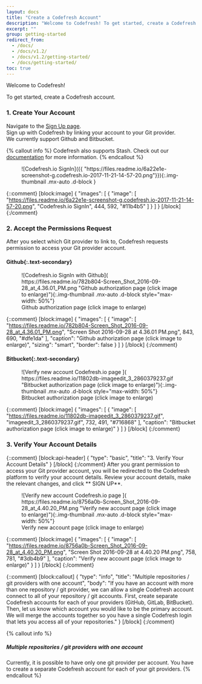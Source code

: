 ```yaml
---
layout: docs
title: "Create a Codefresh Account"
description: "Welcome to Codefresh! To get started, create a Codefresh account."
excerpt: ""
group: getting-started
redirect_from:
  - /docs/
  - /docs/v1.2/
  - /docs/v1.2/getting-started/
  - /docs/getting-started/
toc: true
---
```

Welcome to Codefresh! 

To get started, create a Codefresh account.

### 1. Create Your Account

Navigate to the [Sign Up page](https://g.codefresh.io).  
Sign up with Codefresh by linking your account to your Git provider.  
We currently support Github and Bitbucket.

{% callout info %}
Codefresh also supports Stash. Check out our [documentation](doc:stash) for more information.
{% endcallout %} 

<figure markdown="1">
![Codefresh.io SignIn]({{ "https://files.readme.io/6a22e1e-screenshot-g.codefresh.io-2017-11-21-14-57-20.png"}}){:.img-thumbnail .mx-auto .d-block }
</figure>

{::comment}
[block:image]
{
  "images": [
    {
      "image": [
        "https://files.readme.io/6a22e1e-screenshot-g.codefresh.io-2017-11-21-14-57-20.png",
        "Codefresh.io SignIn",
        444,
        592,
        "#11b4b5"
      ]
    }
  ]
}
[/block]
{:/comment}

### 2. Accept the Permissions Request
After you select which Git provider to link to, Codefresh requests permission to access your Git provider account.

#### **Github**{:.text-secondary}
<figure markdown="1">
![Codefresh.io SignIn with Github]( https://files.readme.io/782b804-Screen_Shot_2016-09-28_at_4.36.01_PM.png "Github authorization page (click image to enlarge)"){:.img-thumbnail .mx-auto .d-block style="max-width: 50%"}
<figcaption class="text-center">
Github authorization page (click image to enlarge)
</figcaption>
</figure>

{::comment}
[block:image]
{
  "images": [
    {
      "image": [
        "https://files.readme.io/782b804-Screen_Shot_2016-09-28_at_4.36.01_PM.png",
        "Screen Shot 2016-09-28 at 4.36.01 PM.png",
        843,
        690,
        "#dfe1da"
      ],
      "caption": "Github authorization page (click image to enlarge)",
      "sizing": "smart",
      "border": false
    }
  ]
}
[/block]
{:/comment}

#### **Bitbucket**{:.text-secondary}
<figure markdown="1">
![Verify new account Codefresh.io page ]( https://files.readme.io/11802db-imageedit_3_2860379237.gif "Bitbucket authorization page (click image to enlarge)"){:.img-thumbnail .mx-auto .d-block style="max-width: 50%"}
<figcaption class="text-center">
Bitbucket authorization page (click image to enlarge)
</figcaption>
</figure>

{::comment}
[block:image]
{
  "images": [
    {
      "image": [
        "https://files.readme.io/11802db-imageedit_3_2860379237.gif",
        "imageedit_3_2860379237.gif",
        732,
        491,
        "#716868"
      ],
      "caption": "Bitbucket authorization page (click image to enlarge)"
    }
  ]
}
[/block]
{:/comment}

### 3. Verify Your Account Details
{::comment}
[block:api-header]
{
  "type": "basic",
  "title": "3. Verify Your Account Details"
}
[/block]
{:/comment}
After you grant permission to access your Git provider account, you will be redirected to the Codefresh platform to verify your account details. Review your account details, make the relevant changes, and click ** SIGN UP**. 

<figure markdown="1">
![Verify new account Codefresh.io page ]( https://files.readme.io/8756a0b-Screen_Shot_2016-09-28_at_4.40.20_PM.png "Verify new account page (click image to enlarge)"){:.img-thumbnail .mx-auto .d-block style="max-width: 50%"}
<figcaption class="text-center">
Verify new account page (click image to enlarge)
</figcaption>
</figure>

{::comment}
[block:image]
{
  "images": [
    {
      "image": [
        "https://files.readme.io/8756a0b-Screen_Shot_2016-09-28_at_4.40.20_PM.png",
        "Screen Shot 2016-09-28 at 4.40.20 PM.png",
        758,
        781,
        "#3db4b9"
      ],
      "caption": "Verify new account page (click image to enlarge)"
    }
  ]
}
[/block]
{:/comment}

{::comment}
[block:callout]
{
  "type": "info",
  "title": "Multiple repositories / git providers with one account",
  "body": "If you have an account with more than one repository / git provider, we can allow a single Codefresh account connect to all of your repository / git accounts. First, create separate Codefresh accounts for each of your providers (GitHub, GitLab, BitBucket). Then, let us know which account you would like to be the primary account. We will merge the accounts together so you have a single Codefresh login that lets you access all of your repositories."
}
[/block]
{:/comment}

{% callout info %}
##### Multiple repositories / git providers with one account

Currently, it is possible to have only one git provider per account. You have to create a separate Codefresh account for each of your git providers.
{% endcallout %}
